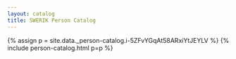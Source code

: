 ```yaml
---
layout: catalog
title: SWERIK Person Catalog
---
```

{% assign p = site.data._person-catalog.i-5ZFvYGqAt58ARxiYtJEYLV %}
{% include person-catalog.html p=p %}

